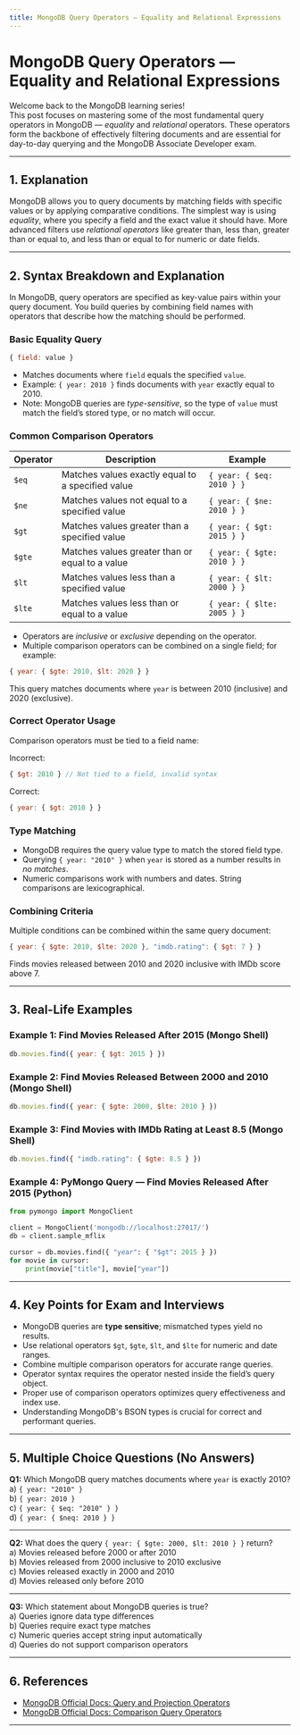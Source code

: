 ```yaml
---
title: MongoDB Query Operators — Equality and Relational Expressions
---
```


# MongoDB Query Operators — Equality and Relational Expressions

Welcome back to the MongoDB learning series!  
This post focuses on mastering some of the most fundamental query operators in MongoDB — *equality* and *relational* operators. These operators form the backbone of effectively filtering documents and are essential for day-to-day querying and the MongoDB Associate Developer exam.

***

## 1. Explanation

MongoDB allows you to query documents by matching fields with specific values or by applying comparative conditions. The simplest way is using *equality*, where you specify a field and the exact value it should have. More advanced filters use *relational operators* like greater than, less than, greater than or equal to, and less than or equal to for numeric or date fields.

***

## 2. Syntax Breakdown and Explanation

In MongoDB, query operators are specified as key-value pairs within your query document. You build queries by combining field names with operators that describe how the matching should be performed.

### Basic Equality Query

```js
{ field: value }
```

- Matches documents where `field` equals the specified `value`.
- Example: `{ year: 2010 }` finds documents with `year` exactly equal to 2010.
- Note: MongoDB queries are *type-sensitive*, so the type of `value` must match the field’s stored type, or no match will occur.

### Common Comparison Operators

| Operator | Description                                     | Example                     |
|----------|-------------------------------------------------|-----------------------------|
| `$eq`    | Matches values exactly equal to a specified value | `{ year: { $eq: 2010 } }`   |
| `$ne`    | Matches values not equal to a specified value     | `{ year: { $ne: 2010 } }`   |
| `$gt`    | Matches values greater than a specified value     | `{ year: { $gt: 2015 } }`   |
| `$gte`   | Matches values greater than or equal to a value   | `{ year: { $gte: 2010 } }`  |
| `$lt`    | Matches values less than a specified value        | `{ year: { $lt: 2000 } }`   |
| `$lte`   | Matches values less than or equal to a value      | `{ year: { $lte: 2005 } }`  |

- Operators are *inclusive* or *exclusive* depending on the operator.
- Multiple comparison operators can be combined on a single field; for example:

```js
{ year: { $gte: 2010, $lt: 2020 } }
```

This query matches documents where `year` is between 2010 (inclusive) and 2020 (exclusive).

### Correct Operator Usage

Comparison operators must be tied to a field name:

Incorrect:

```js
{ $gt: 2010 } // Not tied to a field, invalid syntax
```

Correct:

```js
{ year: { $gt: 2010 } }
```

### Type Matching

- MongoDB requires the query value type to match the stored field type.
- Querying `{ year: "2010" }` when `year` is stored as a number results in *no matches*.
- Numeric comparisons work with numbers and dates. String comparisons are lexicographical.

### Combining Criteria

Multiple conditions can be combined within the same query document:

```js
{ year: { $gte: 2010, $lte: 2020 }, "imdb.rating": { $gt: 7 } }
```

Finds movies released between 2010 and 2020 inclusive with IMDb score above 7.

***

## 3. Real-Life Examples

### Example 1: Find Movies Released After 2015 (Mongo Shell)

```js
db.movies.find({ year: { $gt: 2015 } })
```

### Example 2: Find Movies Released Between 2000 and 2010 (Mongo Shell)

```js
db.movies.find({ year: { $gte: 2000, $lte: 2010 } })
```

### Example 3: Find Movies with IMDb Rating at Least 8.5 (Mongo Shell)

```js
db.movies.find({ "imdb.rating": { $gte: 8.5 } })
```

### Example 4: PyMongo Query — Find Movies Released After 2015 (Python)

```python
from pymongo import MongoClient

client = MongoClient('mongodb://localhost:27017/')
db = client.sample_mflix

cursor = db.movies.find({ "year": { "$gt": 2015 } })
for movie in cursor:
    print(movie["title"], movie["year"])
```

***

## 4. Key Points for Exam and Interviews

- MongoDB queries are **type sensitive**; mismatched types yield no results.
- Use relational operators `$gt`, `$gte`, `$lt`, and `$lte` for numeric and date ranges.
- Combine multiple comparison operators for accurate range queries.
- Operator syntax requires the operator nested inside the field’s query object.
- Proper use of comparison operators optimizes query effectiveness and index use.
- Understanding MongoDB's BSON types is crucial for correct and performant queries.

***

## 5. Multiple Choice Questions (No Answers)

**Q1:** Which MongoDB query matches documents where `year` is exactly 2010?  
a) `{ year: "2010" }`  
b) `{ year: 2010 }`  
c) `{ year: { $eq: "2010" } }`  
d) `{ year: { $neq: 2010 } }`

***

**Q2:** What does the query `{ year: { $gte: 2000, $lt: 2010 } }` return?  
a) Movies released before 2000 or after 2010  
b) Movies released from 2000 inclusive to 2010 exclusive  
c) Movies released exactly in 2000 and 2010  
d) Movies released only before 2010

***

**Q3:** Which statement about MongoDB queries is true?  
a) Queries ignore data type differences  
b) Queries require exact type matches  
c) Numeric queries accept string input automatically  
d) Queries do not support comparison operators

***

## 6. References

- [MongoDB Official Docs: Query and Projection Operators](https://www.mongodb.com/docs/manual/reference/operator/query/)  
- [MongoDB Official Docs: Comparison Query Operators](https://www.mongodb.com/docs/manual/reference/operator/query-comparison/)  

***
